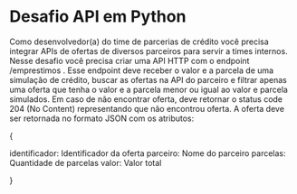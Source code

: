 # Desafio API em Python

Como desenvolvedor(a) do time de parcerias de crédito você precisa integrar APIs de
ofertas de diversos parceiros para servir a times internos.
Nesse desafio você precisa criar uma API HTTP com o endpoint /emprestimos .
Esse endpoint deve receber o valor e a parcela de uma simulação de crédito, buscar as ofertas na
API do parceiro e filtrar apenas uma oferta que tenha o valor e a parcela menor ou igual ao valor e
parcela simulados.
Em caso de não encontrar oferta, deve retornar o status code 204 (No Content) representando que
não encontrou oferta.
A oferta deve ser retornada no formato JSON com os atributos:

{

identificador: Identificador da oferta
parceiro: Nome do parceiro
parcelas: Quantidade de parcelas
valor: Valor total

}

